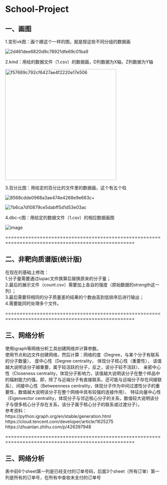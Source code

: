 # School-Project
<h2>一、画图</h2>

1.变形vk图：画个跟这个一样的图，就是按这些不同分组的数据画

![2d461dee6820d9c78921dfe69c01ba9](https://github.com/lmq14159/Others-project/assets/82321147/a847f319-95db-4303-a824-fca46936540e)

2.kmd：用给的数据文件（1.csv）的数据画，D列数据为X轴，Z列数据为Y轴

<img width="357" alt="f57689c792cf6427ae4f2220e17e506" src="https://github.com/lmq14159/Others-project/assets/82321147/dfaf4e83-5522-4ae4-a1b5-d5c5b6087530">

3.百分比图：用给定的百分比的文件里的数据画，这个有五个柱

![8568cdde0968a3ae474e4268e9e663c](https://github.com/lmq14159/Others-project/assets/82321147/3e996159-945d-4a63-96f3-c1d1bddfbca0)+

![7b6ca7d10879ce5dabff5d1d53e03ac](https://github.com/lmq14159/Others-project/assets/82321147/ae717aa3-b555-4b10-9103-84416809943d)

4.dbc-c图：用给定的数据文件（1.csv）的相应数据画图

![image](https://github.com/lmq14159/Others-project/assets/82321147/1ba28827-ee94-4938-a6c2-715f3444989a)



===================================================================================================

<h2>二、非靶向质谱版(统计版)</h2>
在现在的基础上修改：</br>
1.分子量需要通过iupac文件换算后替换原来的分子量；</br>
2.最后的展示文件（count.csv）需要加上各自的强度（原始数据的strength这一列）；</br>
3.最后需要将相同的分子质量差的结果的个数由高到低排序后进行输出；</br>
4.需要能同时处理多个文件。



===================================================================================================



<h2>三、网络分析</h2>
使用igraph等网络分析工具创建网络并计算参数。</br>
使用节点和边文件创建网络，然后计算：网络的度（Degree，与某个分子有联系的分子数量）、 度中心性（Degree centrality， 体现分子核心性（重要性）， 该值越大说明该分子越重要，属于较活跃的分子，反之，该分子较不活跃）、 亲密中心性（Closeness centrality，体现分子影响力，该值越大说明该分子在整个样品中的辐射能力约强，即，除了与近端分子有直接联系，还可能与远端分子存在间接联系）、间接中心性（Betweenness centrality，体现分子作为中间过渡性分子的重要性，数值越大说明该分子在整个网络中具有较强的连接作用）、 特征向量中心性（Eigenvector centrality，体现分子与邻近核心分子的关系，数值较大说明该分子与很多核心分子存在关系，该分子属于核心分子的联系或过渡分子）。 </br>
参考资料：</br>
https://python.igraph.org/en/stable/generation.html</br>
https://cloud.tencent.com/developer/article/1625275</br>
https://zhuanlan.zhihu.com/p/426397948



===================================================================================================


<h2>三、网络分析</h2>
表中前6个sheet第一列是已经支付的订单号码，后面3个sheet（所有订单）第一列是所有的订单号，在所有中查收未支付的订单号
